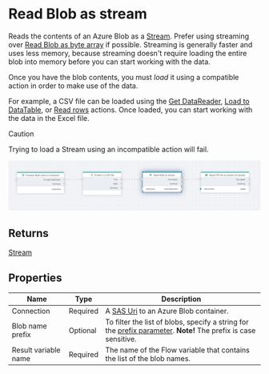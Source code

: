 # Read Blob as stream

Reads the contents of an Azure Blob as a [Stream](https://learn.microsoft.com/en-us/dotnet/api/system.io.stream). Prefer using streaming over [Read Blob as byte array](read-blob-as-byte-array.md) if possible. Streaming is generally faster and uses less memory, because streaming doesn't require loading the entire blob into memory before you can start working with the data.
 
Once you have the blob contents, you must _load_ it using a compatible action in order to make use of the data.  
  
For example, a CSV file can be loaded using the [Get DataReader](../csv/get-datareader.md), [Load to DataTable](../csv/load-to-datatable.md), or [Read rows](../csv/read-rows.md) actions. Once loaded, you can start working with the data in the Excel file.

> [!CAUTION]
> Trying to load a Stream using an incompatible action will fail.

![img](../../../../images/flow/read-blob-as-stream.png)

## Returns

[Stream](https://learn.microsoft.com/en-us/dotnet/api/system.io.stream)

## Properties

| Name             | Type      |Description                                             |
|------------------|-----------|--------------------------------------------------------|
| Connection       | Required  | A [SAS Uri](https://learn.microsoft.com/en-us/azure/storage/common/storage-sas-overview) to an Azure Blob container.       |
| Blob name prefix | Optional  | To filter the list of blobs, specify a string for the [prefix parameter](https://learn.microsoft.com/en-us/azure/storage/blobs/storage-blobs-list#filter-results-with-a-prefix). **Note!** The prefix is case sensitive. |
| Result variable name | Required | The name of the Flow variable that contains the list of the blob names. |